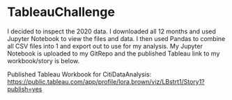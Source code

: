 # TableauChallenge

I decided to inspect the 2020 data. I downloaded all 12 months and used Jupyter Notebook to view the files and data. I then used Pandas to combine all CSV files into 1 and export out to use for my analysis. My Jupyter Notebook is uploaded to my GitRepo and the published Tableau link to my workbook/story is below. 



Published Tableau Workbook for CitiDataAnalysis:
https://public.tableau.com/app/profile/lora.brown/viz/LBstrt1/Story1?publish=yes
